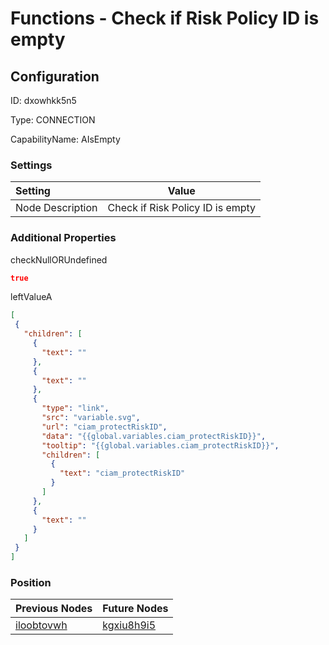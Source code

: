 # Functions - Check if Risk Policy ID is empty
## Configuration
ID:  dxowhkk5n5

Type: CONNECTION 

CapabilityName: AIsEmpty

### Settings
| Setting | Value  |
| :------------------------ | ---------------------------------------- |
| Node Description | Check if Risk Policy ID is empty | 
 




### Additional Properties
checkNullORUndefined
 ```json 
true
```


leftValueA
 ```json 
[
  {
    "children": [
      {
        "text": ""
      },
      {
        "text": ""
      },
      {
        "type": "link",
        "src": "variable.svg",
        "url": "ciam_protectRiskID",
        "data": "{{global.variables.ciam_protectRiskID}}",
        "tooltip": "{{global.variables.ciam_protectRiskID}}",
        "children": [
          {
            "text": "ciam_protectRiskID"
          }
        ]
      },
      {
        "text": ""
      }
    ]
  }
]
```




### Position
| Previous Nodes | Future Nodes |
| :------------- | ------------ |
| [iloobtovwh](./iloobtovwh.md) | [kgxiu8h9i5](./kgxiu8h9i5.md) |